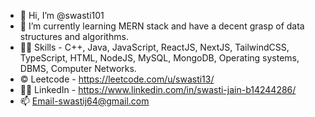 - 👋 Hi, I’m @swasti101
- 🌱 I’m currently learning MERN stack and have a decent grasp of data structures and algorithms.
- 🤹‍♀️ Skills - C++, Java, JavaScript, ReactJS, NextJS, TailwindCSS, TypeScript, HTML, NodeJS, MySQL, MongoDB, Operating systems, DBMS, Computer Networks.
- ©️ Leetcode - https://leetcode.com/u/swasti13/
- 👩‍💻 LinkedIn - https://www.linkedin.com/in/swasti-jain-b14244286/
- 📫 Email-swastij64@gmail.com

<!---
swasti101/swasti101 is a ✨ special ✨ repository because its `README.md` (this file) appears on your GitHub profile.
You can click the Preview link to take a look at your changes.
--->
